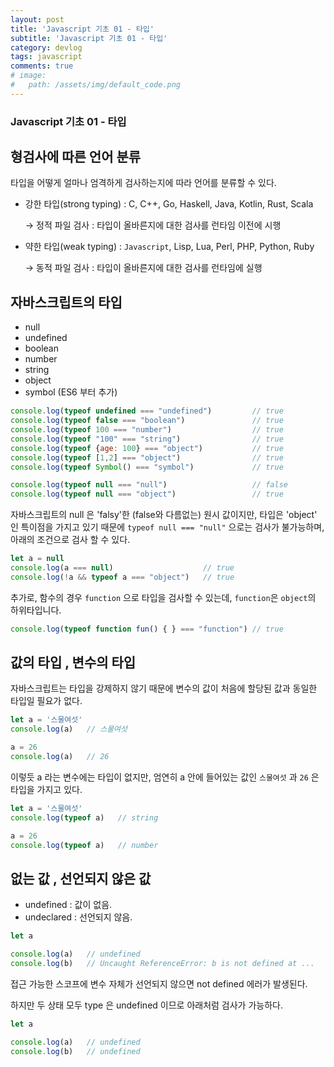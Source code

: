 ```yaml
---
layout: post
title: 'Javascript 기초 01 - 타입'
subtitle: 'Javascript 기초 01 - 타입'
category: devlog
tags: javascript
comments: true
# image: 
#   path: /assets/img/default_code.png
---
```


### Javascript 기초 01 - 타입

## 형검사에 따른 언어 분류

타입을 어떻게 얼마나 엄격하게 검사하는지에 따라 언어를 분류할 수 있다.

- 강한 타입(strong typing) : C, C++, Go, Haskell, Java, Kotlin, Rust, Scala

    → 정적 파일 검사 : 타입이 올바른지에 대한 검사를 런타임 이전에 시행

- 약한 타입(weak typing) : `Javascript`, Lisp, Lua, Perl, PHP, Python, Ruby

    → 동적 파일 검사 : 타입이 올바른지에 대한 검사를 런타임에 실행

## 자바스크립트의 타입

- null
- undefined
- boolean
- number
- string
- object
- symbol (ES6 부터 추가)

```jsx
console.log(typeof undefined === "undefined")         // true
console.log(typeof false === "boolean")               // true
console.log(typeof 100 === "number")                  // true
console.log(typeof "100" === "string")                // true
console.log(typeof {age: 100} === "object")           // true
console.log(typeof [1,2] === "object")                // true
console.log(typeof Symbol() === "symbol")             // true

console.log(typeof null === "null")                   // false
console.log(typeof null === "object")                 // true
```

자바스크립트의 null 은 'falsy'한 (false와 다름없는) 원시 값이지만, 타입은 'object' 인 특이점을 가지고 있기 때문에 `typeof null === "null"` 으로는 검사가 불가능하며, 아래의 조건으로 검사 할 수 있다.

```jsx
let a = null
console.log(a === null)                    // true
console.log(!a && typeof a === "object")   // true
```

추가로, 함수의 경우 `function` 으로 타입을 검사할 수 있는데, `function`은 `object`의 하위타입니다.

```jsx
console.log(typeof function fun() { } === "function") // true
```

## 값의 타입 , 변수의 타입

자바스크립트는 타입을 강제하지 않기 때문에 변수의 값이 처음에 할당된 값과 동일한 타입일 필요가 없다.

```jsx
let a = '스물여섯'
console.log(a)   // 스물여섯

a = 26
console.log(a)   // 26
```

이렇듯 a 라는 변수에는 타입이 없지만, 엄연히 a 안에 들어있는 값인 `스물여섯` 과 `26` 은 타입을 가지고 있다.

```jsx
let a = '스물여섯'
console.log(typeof a)   // string

a = 26
console.log(typeof a)   // number
```

## 없는 값 , 선언되지 않은 값

- undefined : 값이 없음.
- undeclared : 선언되지 않음.

```jsx
let a

console.log(a)   // undefined
console.log(b)   // Uncaught ReferenceError: b is not defined at ...
```

접근 가능한 스코프에 변수 자체가 선언되지 않으면 not defined 에러가 발생된다.

하지만 두 상태 모두 type 은 undefined 이므로 아래처럼 검사가 가능하다.

```jsx
let a

console.log(a)   // undefined
console.log(b)   // undefined
```